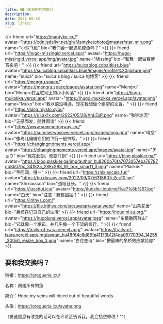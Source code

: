 ```yaml
---
title: 🖼️小鱼和她的朋友们
description:
date: 2021-06-28
slug: links/
---
```


<style>
.article-time {
    display: none;
}
</style>

{{< friend url="https://mantyke.icu/" avatar="https://cdn.jsdelivr.net/gh/Mantyke/photo@master/star_min.png" name="小球飞鱼" bio="我们会一起遇见鲸鱼吗？" >}}
{{< friend url="https://hugo-missingid.vercel.app/" avatar="https://hugo-missingid.vercel.app/img/avatar.jpg" name="Missing" bio="和我一起做赛博宵夜吧！" >}}
{{< friend url="https://suicablog.cobaltkiss.blue" avatar="https://suicablog.cobaltkiss.blue/images/profile%20picture.png" name="suica" bio="suica's blog / suica 的博客" >}}
{{< friend url="https://mengru.space/" avatar="https://mengru.space/pages/avatar.png" name="Mengru" bio="Mengru在互联网上的小小角落" >}}
{{< friend url="https://hugo-mukokka.vercel.app" avatar="https://hugo-mukokka.vercel.app/avatar.png" name="Muko" bio="我以前没得选，现在我想做个绝望的文盲。" >}}
{{< friend url="https://blog.mysto.cyou" avatar="https://s1.ax1x.com/2022/05/28/XnLEsP.png" name="咖啡冰河" bio="无感而发，随性而谈" >}}
{{< friend url="https://www.summeringway.icu/" avatar="https://summerwasover.vercel.app/images/logo.png" name="晴空" bio="像鸟儿编辑它们的飞行一般书写。" >}}
{{< friend url="https://changingmoments.vercel.app/" avatar="https://changingmoments.vercel.app/images/avatar.jpg" name="チョウ" bio="就在此刻，改变时刻" >}}
{{< friend url="https://blog.plaskier.ga/" avatar="https://blog.plaskier.ga/img/author_hu8260b76fa7073057eba76787cb8b07bc_341825_288x288_fill_box_smart1_3.png" name="Plaskier" bio="芋阿圆，嘎～" >}}
{{< friend url="https://shixiaocaia.fun" avatar="https://bu.dusays.com/2022/09/07/6318607c2ec10.jpg" name="Shixiaocaia" bio="道阻且长。" >}}
{{< friend url="https://luoshui.icu/" avatar="https://luoshui.icu/img/%e7%8b%97.jpg" name="白天" bio="注意：野兽凶猛！" >}}
{{< friend url="https://irithys.com/" avatar="https://file.irithys.com/src/avatar/avatar.webp" name="山茶花舍" bio="吕楪在记录自己的生活" >}}
{{< friend url="https://houdini.eu.org/" avatar="https://hugoluna.vercel.app/avatar.jpeg" name="东俄勒冈群山" bio="它就像一个承诺，并几乎像一个下流的言行。" >}}
{{< friend url="https://trails-of-isara.vercel.app/" avatar="https://trails-of-isara.vercel.app/img/avatar_hu48f64c8d86fa41173b12f4da09770394_14255_300x0_resize_box_3.png" name="白花恋诗" bio="把最棒的吊桥效应献给你" >}}

## 要和我交换吗？

链接：https://gregueria.icu/

名称：谢谢所有的鱼

简介：Hope my veins will bleed out of beautiful words.

头像：https://gregueria.icu/avatar.png

（友链信息有改变的话可以在评论区告诉我，我会抽空修改！^^）
